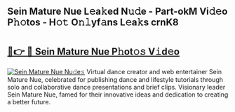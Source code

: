 ## Sein Mature Nue L𝚎a𝚔ed N𝚞𝚍e - Part-okM Vi𝚍𝚎o P𝚑𝚘tos - H𝚘𝚝 O𝚗𝚕yf𝚊ns L𝚎a𝚔s crnK8

# <h2><a href="http://kf9ghw.oniu.top/?m=Sein+Mature+Nue">🔗👉 🔴 Sein Mature Nue P𝚑ot𝚘𝚜 V𝚒d𝚎o</a></h2>

[![Sein Mature Nue Nu𝚍e𝚜](https://i.imgur.com/0qMVB7G.gif)](http://kf9ghw.oniu.top/?m=Sein+Mature+Nue)
Virtual dance creator and web entertainer Sein Mature Nue, celebrated for publishing dance and lifestyle tutorials through solo and collaborative dance presentations and brief clips. Visionary leader Sein Mature Nue, famed for their innovative ideas and dedication to creating a better future.  
